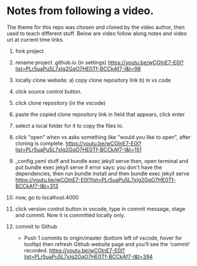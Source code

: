 # Notes from following a video.
The theme for this repo was chosen and cloned by the video author, then used to teach different stuff. Below are video follow along notes and video url at current time links.

1) fork project
2) rename project
<username>.github.io (in settings)
https://youtu.be/wCOInE7-E0I?list=PLr5uaPu5L7xIg2GqO7HE0Tf-BCCkAf7-I&t=98

3) locally clone website:
 a) copy clone repository link
 b) in vs code
  1) click source control button.
  2) click clone repository (in the vscode)
  3) paste the copied clone repository link in field that appears, click enter
  4) select a local folder for it to copy the files to.
  5) click "open" when vs asks something like "would you like to open", after      cloning is complete. 
https://youtu.be/wCOInE7-E0I?list=PLr5uaPu5L7xIg2GqO7HE0Tf-BCCkAf7-I&t=151

4) _config.yaml stuff and bundle exec jekyll serve
   then, open terminal and put bundle exec jekyll serve
   if error says: you don't have the dependencies, then run bundle install and    then bundle exec jekyll serve
   https://youtu.be/wCOInE7-E0I?list=PLr5uaPu5L7xIg2GqO7HE0Tf-BCCkAf7-I&t=313

5) now, go to localhost:4000

6) click version control button in vscode, type in commit message, stage and    commit. Now it is committed locally only.

7) commit to Github
   - Push 1 commits to origin/master (bottom left of vscode, hover for tooltip)
   then refresh Github website page and you'll see the 'commit' recorded.
https://youtu.be/wCOInE7-E0I?list=PLr5uaPu5L7xIg2GqO7HE0Tf-BCCkAf7-I&t=394

